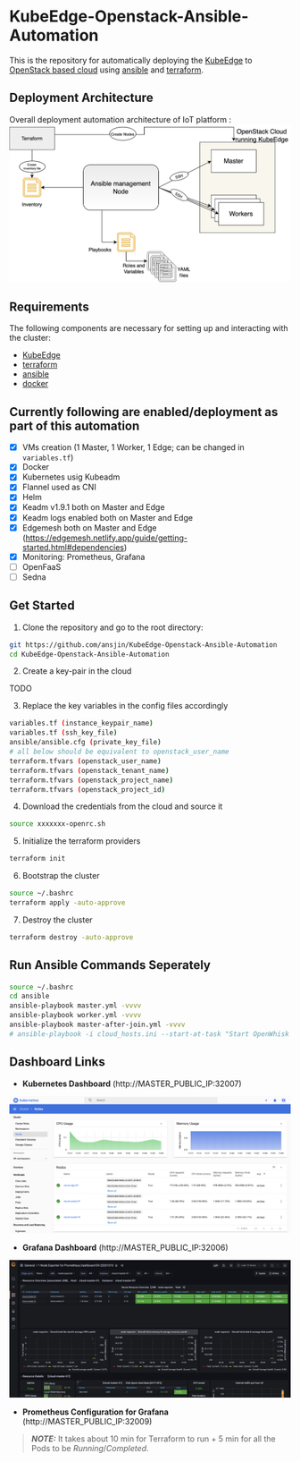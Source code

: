 # KubeEdge-Openstack-Ansible-Automation
This is the repository for automatically deploying the [KubeEdge](https://github.com/kubeedge/kubeedge) to [OpenStack based cloud](https://www.openstack.org/) using [ansible](https://docs.ansible.com/ansible/latest/installation_guide/intro_installation.html) and [terraform](https://learn.hashicorp.com/terraform/getting-started/install.html). 


## Deployment Architecture
Overall deployment automation architecture of IoT platform : 
<img src="./docs/diagrams/terraform-ansible.png"/>



## Requirements

The following components are necessary for setting up and interacting with the cluster:
 * [KubeEdge](https://github.com/kubeedge/kubeedge)
 * [terraform](https://learn.hashicorp.com/terraform/getting-started/install.html)
 * [ansible](https://docs.ansible.com/ansible/latest/installation_guide/intro_installation.html)
 * [docker](https://docs.docker.com/engine/install/)

## Currently following are enabled/deployment as part of this automation
- [x] VMs creation (1 Master, 1 Worker, 1 Edge; can be changed in ``` variables.tf```)
- [x] Docker
- [x] Kubernetes usig Kubeadm
- [x] Flannel used as CNI
- [x] Helm
- [x] Keadm v1.9.1 both on Master and Edge
- [x] Keadm logs enabled both on Master and Edge
- [x] Edgemesh both on Master and Edge (https://edgemesh.netlify.app/guide/getting-started.html#dependencies)
- [x] Monitoring: Prometheus, Grafana
- [ ] OpenFaaS
- [ ] Sedna

## Get Started

1. Clone the repository and go to the root directory:

```bash
git https://github.com/ansjin/KubeEdge-Openstack-Ansible-Automation
cd KubeEdge-Openstack-Ansible-Automation
```

2. Create a key-pair in the cloud

TODO

3. Replace the key variables in the config files accordingly

```bash
variables.tf (instance_keypair_name)
variables.tf (ssh_key_file)
ansible/ansible.cfg (private_key_file)
# all below should be equivalent to openstack_user_name
terraform.tfvars (openstack_user_name)
terraform.tfvars (openstack_tenant_name)
terraform.tfvars (openstack_project_name)
terraform.tfvars (openstack_project_id)
```

4. Download the credentials from the cloud and source it

```bash
source xxxxxxx-openrc.sh
```

5. Initialize the terraform providers

```bash
terraform init
```

6. Bootstrap the cluster

```bash
source ~/.bashrc
terraform apply -auto-approve
```

7. Destroy the cluster

```bash
terraform destroy -auto-approve
```

## Run Ansible Commands Seperately
```bash
source ~/.bashrc
cd ansible
ansible-playbook master.yml -vvvv
ansible-playbook worker.yml -vvvv
ansible-playbook master-after-join.yml -vvvv
# ansible-playbook -i cloud_hosts.ini --start-at-task "Start OpenWhisk Version of IoT Platform and create ow functions" master-after-join.yml -vvvv
```

## Dashboard Links

- **Kubernetes Dashboard** (http://MASTER_PUBLIC_IP:32007)
<img src="./docs/diagrams/k8s-dashboard.png"/>

- **Grafana Dashboard** (http://MASTER_PUBLIC_IP:32006)
<img src="./docs/diagrams/grafana.png"/>

- **Prometheus Configuration for Grafana** (http://MASTER_PUBLIC_IP:32009)

> **_NOTE:_**  It takes about 10 min for Terraform to run + 5 min for all the Pods to be _Running_/_Completed_.